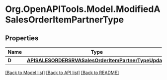 # Org.OpenAPITools.Model.ModifiedASalesOrderItemPartnerType

## Properties

Name | Type | Description | Notes
------------ | ------------- | ------------- | -------------
**D** | [**APISALESORDERSRVASalesOrderItemPartnerTypeUpdate**](APISALESORDERSRVASalesOrderItemPartnerTypeUpdate.md) |  | [optional] 

[[Back to Model list]](../README.md#documentation-for-models) [[Back to API list]](../README.md#documentation-for-api-endpoints) [[Back to README]](../README.md)

